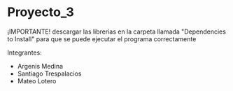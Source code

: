 # Proyecto_3
¡IMPORTANTE! descargar las librerias en la carpeta llamada "Dependencies to Install" para que se puede ejecutar el programa correctamente

Integrantes:
  - Argenis Medina
  - Santiago Trespalacios
  - Mateo Lotero
